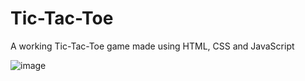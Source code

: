 # Tic-Tac-Toe
A working Tic-Tac-Toe game made using HTML, CSS and JavaScript

![image](https://github.com/user-attachments/assets/f9a03ba6-3b08-457a-b890-52875dec05d9)
